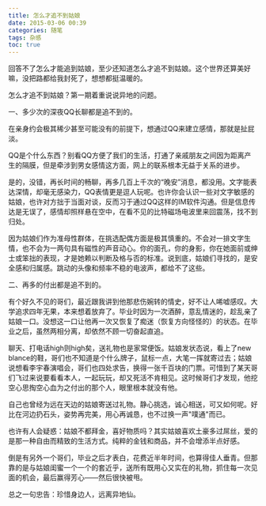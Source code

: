 ```yaml
---
title: 怎么才追不到姑娘
date: 2015-03-06 00:39
categories: 随笔
tags: 杂感
toc: true
---
```

回答不了怎么才能追到姑娘，至少还知道怎么才追不到姑娘。这个世界还算美好嘛，没把路都给我封死了，想想都挺温暖的。

怎么才追不到姑娘？第一期着重说说异地的问题。

一、多少次的深夜QQ长聊都是追不到的。

在亲身约会极其稀少甚至可能没有的前提下，想通过QQ来建立感情，那就是扯屁淡。

QQ是个什么东西？别看QQ方便了我们的生活，打通了亲戚朋友之间因为距离产生的隔膜，但是牵涉到男女感情这方面，网上的联系根本无益于关系的进步。

是的，没错，再长时间的畅聊，再多几百上千次的“晚安”消息，都没用。文字能表达深情，却毫无感染力，QQ表情更是逗人玩呢。也许你会认识一些对文字敏感的姑娘，也许对方拙于当面对谈，反而习于通过QQ这样的IM软件沟通。但是信息传达是无误了，感情却照样悬在空中，在看不见的比特磁场电波里来回震荡，找不到归处。

因为姑娘们作为准母性群体，在挑选配偶方面是极其慎重的。不会对一排文字生情，也不会为一两句具有磁性的声音动心。你的面孔，你的身影，你在她面前或绅士或笨拙的表现，才是她赖以判断及格与否的标准。说到底，姑娘们寻找的，是安全感和归属感。跳动的头像和频率不稳的电波声，都给不了这些。


二、再多的付出都是追不到的。

有个好久不见的哥们，最近跟我讲到他那悲伤婉转的情史，好不让人唏嘘感叹。大学追求四年无果，本来想着放弃了。毕业时因为一次酒醉，意乱情迷的，趁乱亲了姑娘一口。没想这一口让他再一次又恢复了痴迷（恢复方向怪怪的）的状态。在毕业之后，虽然两相分离，却依然不顾一切奋起直追。

聊天、打电话high则high矣，送礼物也是家常便饭。姑娘发状态说，看上了new blance的鞋，哥们也不知道是个什么牌子，鼠标一点，大笔一挥就寄过去；姑娘说想看李宇春演唱会，哥们也四处求告，换得一张千百块的门票。可惜到了某天哥们飞过来说要看看本人，一起玩玩，却又死活不肯相见。这时候哥们才发现，他挖空心思掏空心血为之付出的那个人，眼里根本就没有他。

自己也曾经为远在天边的姑娘寄送过礼物。静心挑选，诚心相送，可又如何呢。好比在河边扔石头，姿势再完美，用心再诚恳，也不过换一声"噗通"而已。

也许有人会疑惑：姑娘不都拜金，喜好物质吗？其实姑娘喜欢土豪多过屌丝，爱的是那一种自由而精致的生活方式。纯粹的金钱和商品，并不会增添半点好感。

倒是有另外一个哥们，毕业之后才表白，花费近半年时间，也算得佳人垂青。但那靠的是与姑娘闺蜜一个一个的套近乎，送所有既用心又实在的礼物，抓住每一次见面的机会，最后赢得芳心——然后很快被甩。

总之一句忠告：珍惜身边人，远离异地仙。


